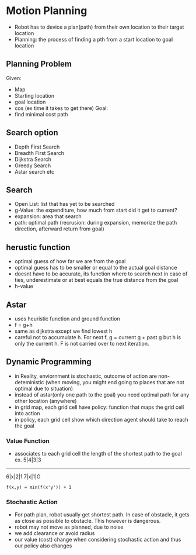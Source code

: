 # Motion Planning
* Robot has to device a plan(path) from their own location to their target location
* Planning: the process of finding a pth from a start location to goal location
## Planning Problem
Given:
* Map
* Starting location
* goal location
* cos (ex time it takes to get there)
Goal:
* find minimal cost path

## Search option
* Depth First Search
* Breadth First Search
* Dijkstra Search
* Greedy Search
* Astar search
etc

## Search
* Open List: list that has yet to be searched
* g-Value: the expenditure, how much from start did it get to current?
* expansion: area that search
* path: optimal path (recrusion: during expansion, memorize the path direction, afterward return from goal)

## herustic function
* optimal guess of how far we are from the goal
* optimal guess has to be smaller or equal to the actual goal distance
* doesnt have to be accurate, its function where to search next in case of ties, underestimate or at best equals the true distance from the goal
* h-value

## Astar
* uses heuristic function and ground function
* f = g+h
* same as dijkstra except we find lowest h
* careful not to accumulate h. For next f, g = current g + past g but h is only the current h. F is not carried over to next iteration.

## Dynamic Programming
* in Reality, enviornment is stochastic, outcome of action are non-deteministic (when moving, you might end going to places that are not optimal due to situation)
* instead of astar(only one path to the goal) you need optimal path for any other location (anywhere)
* in grid map, each grid cell have policy: function that maps the grid cell into action
* in policy, each grid cell show which direction agent should take to reach the goal

### Value Function
* associates to each grid cell the length of the shortest path to the goal
ex.
5|4|3|3
-------
6|x|2|1
7|x|1|G

```
f(x,y) = min(f(x'y')) + 1
```
### Stochastic Action
* For path plan, robot usually get shortest path. In case of obstacle, it gets as close as possible to obstacle. This however is dangerous.
* robot may not move as planned, due to noise
* we add clearance or avoid radius
* our value (cost) change when considering stochastic action and thus our policy also changes
